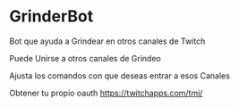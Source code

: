 # GrinderBot

Bot que ayuda a Grindear en otros canales de Twitch

Puede Unirse a otros canales de Grindeo

Ajusta los comandos con que deseas entrar a esos Canales


Obtener tu propio oauth
https://twitchapps.com/tmi/
